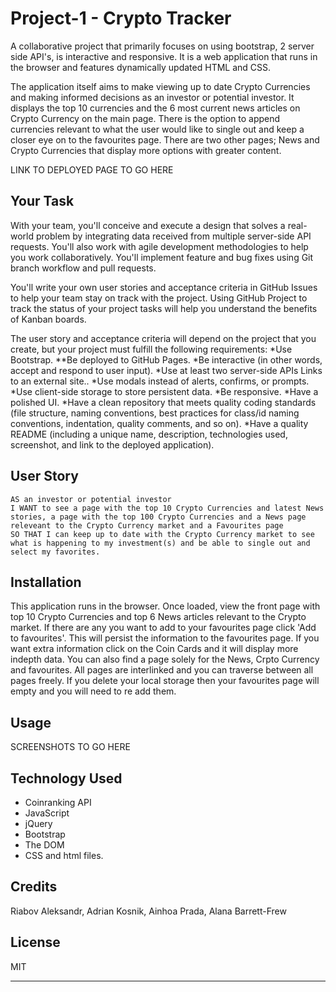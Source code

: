 # Project-1 - Crypto Tracker
A collaborative project that primarily focuses on using bootstrap, 2 server side API's, is interactive and responsive. It is a web application that runs in the browser and features dynamically updated HTML and CSS.

The application itself aims to make viewing up to date Crypto Currencies and making informed decisions as an investor or potential investor. It displays the top 10 currencies and the 6 most current news articles on Crypto Currency on the main page. There is the option to append currencies relevant to what the user would like to single out and keep a closer eye on to the favourites page. There are two other pages; News and Crypto Currencies that display more options with greater content.

LINK TO DEPLOYED PAGE TO GO HERE
<!-- <https://alanabf.github.io/Project-1-Crypto-Tracker/> -->
## Your Task
With your team, you'll conceive and execute a design that solves a real-world problem by integrating data received from multiple server-side API requests. You'll also work with agile development methodologies to help you work collaboratively. You'll implement feature and bug fixes using Git branch workflow and pull requests.

You'll write your own user stories and acceptance criteria in GitHub Issues to help your team stay on track with the project. Using GitHub Project to track the status of your project tasks will help you understand the benefits of Kanban boards.

The user story and acceptance criteria will depend on the project that you create, but your project must fulfill the following requirements:
*Use Bootstrap.
**Be deployed to GitHub Pages.
*Be interactive (in other words, accept and respond to user input).
*Use at least two server-side APIs Links to an external site..
*Use modals instead of alerts, confirms, or prompts.
*Use client-side storage to store persistent data.
*Be responsive.
*Have a polished UI.
*Have a clean repository that meets quality coding standards (file structure, naming conventions, best practices for class/id naming conventions, indentation, quality comments, and so on).
*Have a quality README (including a unique name, description, technologies used, screenshot, and link to the deployed application).

## User Story

```text
AS an investor or potential investor
I WANT to see a page with the top 10 Crypto Currencies and latest News stories, a page with the top 100 Crypto Currencies and a News page releveant to the Crypto Currency market and a Favourites page
SO THAT I can keep up to date with the Crypto Currency market to see what is happening to my investment(s) and be able to single out and select my favorites.
```

## Installation

This application runs in the browser.
Once loaded, view the front page with top 10 Crypto Currencies and top 6 News articles relevant to the Crypto market.
If there are any you want to add to your favourites page click 'Add to favourites'. This will persist the information to the favourites page.
If you want extra information click on the Coin Cards and it will display more indepth data.
You can also find a page solely for the News, Crpto Currency and favourites.
All pages are interlinked and you can traverse between all pages freely.
If you delete your local storage then your favourites page will empty and you will need to re add them.

## Usage

SCREENSHOTS TO GO HERE
<!-- ![alt text](./assets/images/Crypto-Tracker.png) -->

## Technology Used

<!-- * news API -->
* Coinranking API
* JavaScript
* jQuery
* Bootstrap
* The DOM
* CSS and html files.

## Credits

Riabov Aleksandr, Adrian Kosnik, Ainhoa Prada, Alana Barrett-Frew

## License

MIT

---